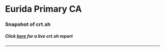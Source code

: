 # Eurida Primary CA
### Snapshot of crt.sh
##### Click [here](https://crt.sh/?q=7A706FA214F7C1E76528C85653F971A62AF75F373C90CACDBC35D52430EB1CD8) for a live crt.sh report

---
